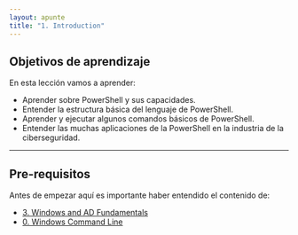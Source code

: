 ```yaml
---
layout: apunte
title: "1. Introduction"
---
```


<h2>Objetivos de aprendizaje</h2>
En esta lección vamos a aprender:

- Aprender sobre PowerShell y sus capacidades.
- Entender la estructura básica del lenguaje de PowerShell.
- Aprender y ejecutar algunos comandos básicos de PowerShell.
- Entender las muchas aplicaciones de la PowerShell en la industria de la ciberseguridad.

----------------
<h2>Pre-requisitos</h2>
Antes de empezar aquí es importante haber entendido el contenido de:

- [3. Windows and AD Fundamentals](/apuntes/thm/0-pre-career/2-cyber-security-101/3-windows-and-ad-fundamentals/3-windows-and-ad-fundamentals/)
- [0. Windows Command Line](/apuntes/thm/0-pre-career/2-cyber-security-101/4-command-line/1-windows-command-line/0-windows-command-line/)
